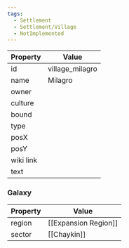 ```yaml
---
tags:
  - Settlement
  - Settlement/Village
  - NotImplemented
---
```


| Property  | Value           |
| --------- | --------------- |
| id        | village_milagro |
| name      | Milagro         |
| owner     |                 |
| culture   |                 |
| bound     |                 |
| type      |                 |
| posX      |                 |
| posY      |                 |
| wiki link |                 |
| text      |                 |

### Galaxy
| Property | Value                |
| -------- | -------------------- |
| region   | [[Expansion Region]] |
| sector   | [[Chaykin]]          |
